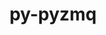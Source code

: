 ---
title: "py-pyzmq"
layout: cache
categories: [package, v0.18.0]
meta: {"versions": ["17.1.2", "22.3.0"], "compilers": ["gcc@=7.5.0"], "oss": ["ubuntu18.04"], "platforms": ["linux"], "targets": ["x86_64"], "stacks": ["data-vis-sdk", "e4s", "root"], "num_specs": 4, "num_specs_by_stack": {"data-vis-sdk": 1, "root": 4, "e4s": 3}}
spec_details: [{"hash": "gxskvgdc7cy5mz6zutshg4vbm63l267a", "compiler": "gcc@=7.5.0", "versions": ["22.3.0"], "os": "ubuntu18.04", "platform": "linux", "target": "x86_64", "variants": [], "stacks": ["data-vis-sdk", "root"], "size": "-", "tarball": "https://binaries.spack.io/v0.18.0/build_cache/linux-ubuntu18.04-x86_64/gcc-7.5.0/py-pyzmq-22.3.0/linux-ubuntu18.04-x86_64-gcc-7.5.0-py-pyzmq-22.3.0-gxskvgdc7cy5mz6zutshg4vbm63l267a.spack"}, {"hash": "vsvuykgktwmokwrirbu7qc2k6hshkujh", "compiler": "gcc@=7.5.0", "versions": ["22.3.0"], "os": "ubuntu18.04", "platform": "linux", "target": "x86_64", "variants": [], "stacks": ["root", "e4s"], "size": "-", "tarball": "https://binaries.spack.io/v0.18.0/build_cache/linux-ubuntu18.04-x86_64/gcc-7.5.0/py-pyzmq-22.3.0/linux-ubuntu18.04-x86_64-gcc-7.5.0-py-pyzmq-22.3.0-vsvuykgktwmokwrirbu7qc2k6hshkujh.spack"}, {"hash": "7ssyprt7rgink3npqyjqtlevnkh5sgi4", "compiler": "gcc@=7.5.0", "versions": ["22.3.0"], "os": "ubuntu18.04", "platform": "linux", "target": "x86_64", "variants": [], "stacks": ["root", "e4s"], "size": "-", "tarball": "https://binaries.spack.io/v0.18.0/build_cache/linux-ubuntu18.04-x86_64/gcc-7.5.0/py-pyzmq-22.3.0/linux-ubuntu18.04-x86_64-gcc-7.5.0-py-pyzmq-22.3.0-7ssyprt7rgink3npqyjqtlevnkh5sgi4.spack"}, {"hash": "r4gcprteras4fwtyu5hl6wqdnbwzvku7", "compiler": "gcc@=7.5.0", "versions": ["17.1.2"], "os": "ubuntu18.04", "platform": "linux", "target": "x86_64", "variants": [], "stacks": ["root", "e4s"], "size": "-", "tarball": "https://binaries.spack.io/v0.18.0/build_cache/linux-ubuntu18.04-x86_64/gcc-7.5.0/py-pyzmq-17.1.2/linux-ubuntu18.04-x86_64-gcc-7.5.0-py-pyzmq-17.1.2-r4gcprteras4fwtyu5hl6wqdnbwzvku7.spack"}]
---